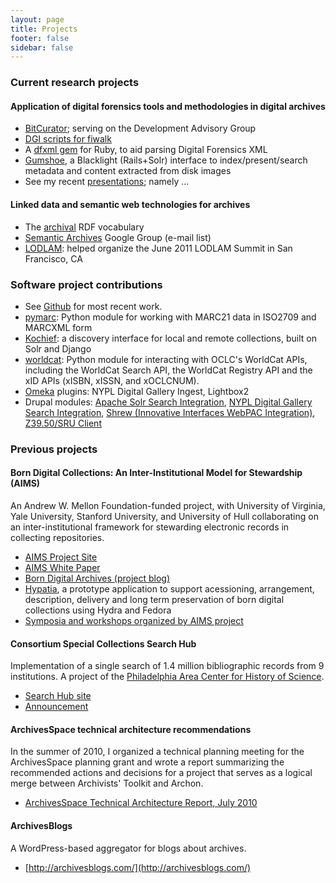 ```yaml
---
layout: page
title: Projects
footer: false
sidebar: false
---
```


### <span id="current">Current research projects</span>

#### Application of digital forensics tools and methodologies in digital archives

* [BitCurator](http://bitcurator.net); serving on the Development Advisory Group
* [DGI scripts for fiwalk](https://github.com/anarchivist/fiwalk-dgi)
* A [dfxml gem](https://github.com/anarchivist/dfxml) for Ruby, to aid parsing Digital Forensics XML 
* [Gumshoe](https://github.com/anarchivist/gumshoe), a Blacklight (Rails+Solr) interface to index/present/search metadata and content extracted from disk images
* See my recent [presentations](presentations); namely ...

#### Linked data and semantic web technologies for archives

* The [archival](https://github.com/archival/archival) RDF vocabulary
* [Semantic Archives](http://groups.google.com/group/semantic-archives) Google Group (e-mail list)
* [LODLAM](http://lodlam.net/): helped organize the June 2011 LODLAM Summit in San Francisco, CA

### <span id="software">Software project contributions</span>

* See [Github](http://github.com/anarchivist) for most recent work.
* [pymarc](https://github.com/edsu/pymarc): Python module for working with MARC21 data in ISO2709 and MARCXML form
* [Kochief](http://code.google.com/p/kochief/): a discovery interface for local and remote collections, built on Solr and Django
* [worldcat](https://github.com/anarchivist/worldcat): Python module for interacting with OCLC's WorldCat APIs, including the WorldCat Search API, the WorldCat Registry API and the xID APIs (xISBN, xISSN, and xOCLCNUM).
* [Omeka](http://omeka.org/) plugins: NYPL Digital Gallery Ingest, Lightbox2
* Drupal modules: [Apache Solr Search Integration](http://drupal.org/project/apachesolr), [NYPL Digital Gallery Search Integration](https://github.com/anarchivist/drupal-nypl_digitalgallery), [Shrew (Innovative Interfaces WebPAC Integration)](https://github.com/anarchivist/drupal-shrew), [Z39.50/SRU Client](http://drupal.org/project/z3950)

### <span id="previous">Previous projects</span>

#### Born Digital Collections: An Inter-Institutional Model for Stewardship (AIMS)

An Andrew W. Mellon Foundation-funded project, with University of Virginia, Yale University, Stanford University, and University of Hull collaborating on an inter-institutional framework for stewarding electronic records in collecting repositories.

* [AIMS Project Site](http://www2.lib.virginia.edu/aims/)
* [AIMS White Paper](http://www2.lib.virginia.edu/aims/)
* [Born Digital Archives (project blog)](http://born-digital-archives.blogspot.com/)
* [Hypatia](https://wiki.duraspace.org/display/HYPAT/Home), a prototype application to support acessioning, arrangement, description, delivery and long term preservation of born digital collections using Hydra and Fedora
* [Symposia and workshops organized by AIMS project](https://wiki.duraspace.org/display/AIMS/Home)

#### Consortium Special Collections Search Hub

Implementation of a single search of 1.4 million bibliographic records from 9 institutions. A project of the [Philadelphia Area Center for History of Science](http://pachs.net).

* [Search Hub site](http://pachs.net/collections)
* [Announcement](http://www.pachs.net/notes/20101026.html)

#### ArchivesSpace technical architecture recommendations

In the summer of 2010, I organized a technical planning meeting for the ArchivesSpace planning grant and wrote a report summarizing the recommended actions and decisions for a project that serves as a logical merge between Archivists' Toolkit and Archon. 

* [ArchivesSpace Technical Architecture Report, July 2010](http://www.archivesspace.org/documents/reports/)

#### ArchivesBlogs

A WordPress-based aggregator for blogs about archives.

* [http://archivesblogs.com/](http://archivesblogs.com/)